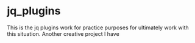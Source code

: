 # jq_plugins
This is the jq plugins work for practice purposes for ultimately work with this situation. Another creative project I have
